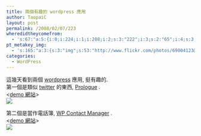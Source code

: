 ```yaml
---
title: 兩個有趣的 wordpress 應用
author: TaopaiC
layout: post
permalink: /2008/02/07/223
wheredidtheycomefrom:
  - 's:67:"a:5:{i:0;i:224;i:1;i:208;i:2;s:3:"222";i:3;s:2:"65";i:4;s:3:"154";}";'
pt_metakey_img:
  - 's:165:"a:3:{s:3:"img";s:53:"http://www.flickr.com/photos/69004123@N00/2246883181/";s:3:"alt";s:0:"";s:3:"url";s:53:"http://www.flickr.com/photos/69004123@N00/2246883181/";}";'
categories:
  - WordPress
---
```

這幾天看到兩個 [wordpress][1] 應用, 挺有趣的.  
第一個是類似 [twitter][2] 的東西, [Prologue][3] .  
<[demo 網站][4]>  
[<img src="http://static.flickr.com/2209/2246883181_204dba713b_m.jpg" border="0" />][5]

第二個是當作電話簿, [WP Contact Manager][6] .  
<[demo 網站][7]>  
[<img src="http://static.flickr.com/2231/2247677594_d3e6d5535d_m.jpg" border="0" />][8]

 [1]: http://wordpress.org
 [2]: http://twitter.com/
 [3]: http://wordpress.com/blog/2008/01/28/introducing-prologue/
 [4]: http://prologuedemo.wordpress.com/
 [5]: http://www.flickr.com/photos/69004123@N00/2246883181/ "prologue-screenshot.png"
 [6]: http://thedesigncanopy.com/downloads/wp-contact-manager/
 [7]: http://people.thedesigncanopy.com/
 [8]: http://www.flickr.com/photos/69004123@N00/2247677594/ "ss-wpcm.png"